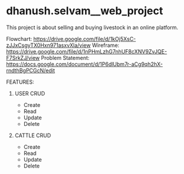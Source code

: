# dhanush.selvam__web_project

This project is about selling and buying livestock in an online platform.

Flowchart: https://drive.google.com/file/d/1kOj5XsC-zJJxCsgyTX0Hxn971asxvXla/view
Wireframe: https://drive.google.com/file/d/1nPHmLzhG7nhUF8cXNV9ZvJQE-F7SrkZJ/view
Problem Statement: https://docs.google.com/document/d/1P6dlUbm7r-aCg9qh2hX-rndthBgPCGcN/edit

FEATURES:

1. USER CRUD
    - Create
    - Read
    - Update
    - Delete
    
2. CATTLE CRUD
    - Create
    - Read
    - Update
    - Delete